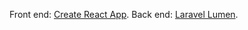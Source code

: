 Front end: [Create React App](https://github.com/facebookincubator/create-react-app).
Back end: [Laravel Lumen](https://lumen.laravel.com/docs/5.4/).
